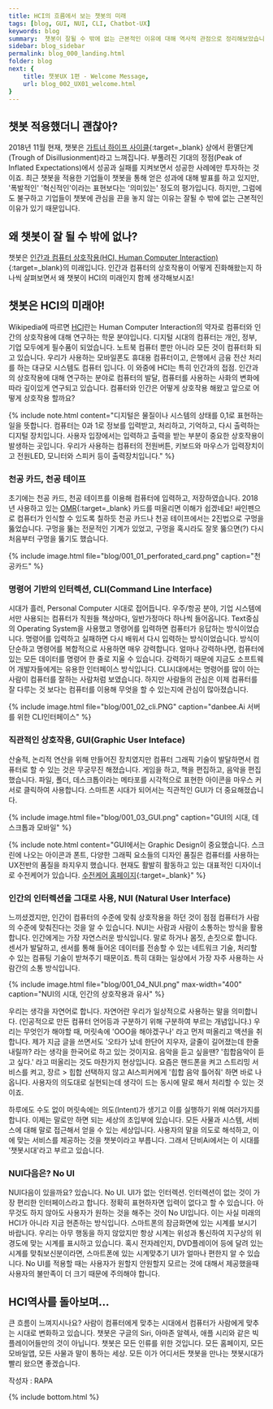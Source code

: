 ```yaml
---
title: HCI의 흐름에서 보는 챗봇의 미래
tags: [blog, GUI, NUI, CLI, Chatbot-UX]
keywords: blog
summary:  챗봇이 잘될 수 밖에 없는 근본적인 이유에 대해 역사적 관점으로 정리해보았습니다.
sidebar: blog_sidebar
permalink: blog_000_landing.html
folder: blog
next: {
    title: 챗봇UX 1편 - Welcome Message,
    url: blog_002_UX01_welcome.html
}
---
```


## 챗봇 적용했더니 괜찮아?
2018년 11월 현재, 챗봇은 [가트너 하이프 사이클](https://ko.wikipedia.org/wiki/하이프_사이클){:target=_blank} 상에서 환멸단계(Trough of Disillusionment)라고 느껴집니다. 부풀려진 기대의 정점(Peak of Inflated Expectations)에서 성공과 실패를 지켜보면서 성공한 사례에만 투자하는 것이죠. 최근 챗봇을 적용한 기업들이 챗봇을 통해 얻은 성과에 대해 발표를 하고 있지만, '폭발적인' '혁신적인'이라는 표현보다는 '의미있는' 정도의 평가입니다. 하지만, 그럼에도 불구하고 기업들이 챗봇에 관심을 끈을 놓지 않는 이유는 잘될 수 밖에 없는 근본적인 이유가 있기 때문입니다.


## 왜 챗봇이 잘 될 수 밖에 없나? 

챗봇은 [인간과 컴퓨터 상호작용(HCI, Human Computer Interaction)](https://ko.wikipedia.org/wiki/인간-컴퓨터_상호작용){:target=_blank}의 미래입니다.
인간과 컴퓨터의 상호작용이 어떻게 진화해왔는지 하나씩 살펴보면서 왜 챗봇이 HCI의 미래인지 함께 생각해보시죠!

## 챗봇은 HCI의 미래야!

Wikipedia에 따르면 [HCI](https://ko.wikipedia.org/wiki/인간-컴퓨터_상호작용)란는 Human Computer Interaction의 약자로 컴퓨터와 인간의 상호작용에 대해 연구하는 학문 분야입니다. 
디지털 시대의 컴퓨터는 개인, 정부, 기업 모두에게 필수품이 되었습니다. 노트북 컴퓨터 뿐만 아니라 모든 것이 컴퓨터화 되고 있습니다. 우리가 사용하는 모바일폰도 휴대용 컴퓨터이고, 은행에서 금융 전산 처리를 하는 대규모 시스템도 컴퓨터 입니다. 이 와중에 HCI는 특히 인간과의 접점. 인간과의 상호작용에 대해 연구하는 분야로 컴퓨터의 발달, 컴퓨터를 사용하는 사화의 변화에 따라 깊이있게 연구되고 있습니다. 
컴퓨터와 인간은 어떻게 상호작용 해왔고 앞으로 어떻게 상호작용 할까요?

{% include note.html content="디지털은 물질이나 시스템의 상태를 0,1로 표현하는 일을 뜻합니다. 컴퓨터는 0과 1로 정보를 입력받고, 처리하고, 기억하고, 다시 출력하는 디지털 장치입니다. 사용자 입장에서는 입력하고 출력을 받는 부분이 중요한 상호작용이 발생하는 곳입니다. 우리가 사용하는 컴퓨터의 전원버튼, 키보드와 마우스가 입력장치이고 전원LED, 모니터와 스피커 등이 출력장치입니다." %}

### 천공 카드, 천공 테이프

초기에는 천공 카드, 천공 테이프를 이용해 컴퓨터에 입력하고, 저장하였습니다. 2018년 사용하고 있는 [OMR](https://ko.wikipedia.org/wiki/광학_마크_인식){:target=_blank} 카드를 떠올리면 이해가 쉽겠네요! 싸인펜으로 컴퓨터가 인식할 수 있도록 칠하듯 천공 카드나 천공 테이프에서는 2진법으로 구멍을 뚫었습니다. 구멍을 뚫는 
전문적인 기계가 있었고, 구멍을 혹시라도 잘못 뚫으면(?) 다시 처음부터 구멍을 뚫기도 했습니다.

{% include image.html file="blog/001_01_perforated_card.png"  caption="천공카드" %}

### 명령어 기반의 인터렉션, CLI(Command Line Interface)

시대가 흘러, Personal Computer 시대로 접어듭니다. 우주/항공 분야, 기업 시스템에서만 사용되는 컴퓨터가 직원들 책상마다, 일반가정마다 하나씩 들어옵니다. Text중심의 Operating System을 사용했고 명령어를 입력하면 컴퓨터가 응답하는 방식이었습니다. 명령어를 입력하고 실패하면 다시 배워서 다시 입력하는 방식이었습니다. 방식이 단순하고 명령어를 복합적으로 사용하면 매우 강력합니다. 얼마나 강력하나면, 컴퓨터에 있는 모든 데이터를 명령어 한 줄로 지울 수 있습니다. 강력하기 때문에 지금도 소프트웨어 개발자들에게는 유용한 인터페이스 방식입니다. CLI시대에서는 명령어를 많이 아는 사람이 컴퓨터를 잘하는 사람처럼 보였습니다. 하지만 사람들의 관심은 이제 컴퓨터를 잘 다루는 것 보다는 컴퓨터를 이용해 무엇을 할 수 있는지에 관심이 많아졌습니다.

{% include image.html file="blog/001_02_cli.PNG"  caption="danbee.Ai 서버를 위한 CLI인터페이스" %}

### 직관적인 상호작용, GUI(Graphic User Inteface)

 산술적, 논리적 연산을 위해 만들어진 장치였지만 컴퓨터 그래픽 기술이 발달하면서 컴퓨터로 할 수 있는 것은 무궁무진 해졌습니다. 게임을 하고, 책을 편집하고, 음악을 편집했습니다. 파일, 폴더, 데스크톱이라는 메타포를 시각적으로 표현한 아이콘을 마우스 커서로 클릭하여 사용합니다. 스마트폰 시대가 되어서는 직관적인 GUI가 더 중요해졌습니다.

{% include image.html file="blog/001_03_GUI.png"  caption="GUI의 시대, 데스크톱과 모바일" %}

{% include note.html content="GUI에서는 Graphic Design이 중요했습니다. 스크린에 나오는 아이콘과 폰트, 다양한 그래픽 요소들의 디자인 품질은 컴퓨터를 사용하는 UX전반의 품질을 좌지우지 했습니다. 현재도 활발히 활동하고 있는 대표적인 디자이너로 수전케어가 있습니다. [수전케어 홈페이지](http://kare.com/portfolio/){:target=_blank}" %}

### 인간의 인터렉션을 그대로 사용, NUI (Natural User Interface)

 느끼셨겠지만, 인간이 컴퓨터의 수준에 맞춰 상호작용을 하던 것이 점점 컴퓨터가 사람의 수준에 맞춰진다는 것을 알 수 있습니다. NUI는 사람과 사람이 소통하는 방식을 활용합니다. 인간에게는 가장 자연스러운 방식입니다. 말로 하거나 몸짓, 손짓으로 합니다. 센서가 발달하고, 센서를 통해 들어온 데이터를 전송할 수 있는 네트워크 기술, 처리할 수 있는 컴퓨팅 기술이 받쳐주기 때문이죠. 특히 대화는 일상에서 가장 자주 사용하는 사람간의 소통 방식입니다. 
 
 
 {% include image.html file="blog/001_04_NUI.png" max-width="400" caption="NUI의 시대, 인간의 상호작용과 유사" %}


 우리는 생각을 자연어로 합니다. 자연어란 우리가 일상적으로 사용하는 말을 의미합니다. (인공적으로 만든 컴퓨터 언어등과 구분하기 위해 구분하여 부르는 개념입니다.) 우리는 무엇인가 해야할 때, 머릿속에 'OOO을 해야겠구나' 라고 먼저 떠올리고 액션을 취합니다. 제가 지금 글을 쓰면서도 '오타가 났네 한단어 지우자, 글줄이 길어졌는데 한줄 내릴까? 라는 생각을 한국어로 하고 있는 것이지요. 음악을 듣고 싶을땐? '힙합음악이 듣고 싶다.' 라고 떠올리는 것도 마찬가지 현상입니다. 요즘은 핸드폰을 켜고 스트리밍 서비스를 켜고, 장르 > 힙합 선택하지 않고 AI스피커에게 '힙합 음악 틀어줘' 하면 바로 나옵니다. 사용자의 의도대로 실현되는데 생각이 드는 동시에 말로 해서 처리할 수 있는 것이죠.

 하루에도 수도 없이 머릿속에는 의도(Intent)가 생기고 이를 실행하기 위해 여러가지를 합니다. 이제는 말로만 하면 되는 세상의 초입부에 있습니다. 모든 사물과 시스템, 서비스에 대해 말로 접근해서 얻을 수 있는 세상입니다. 사용자의 말을 의도로 해석하고, 이에 맞는 서비스를 제공하는 것을 챗봇이라고 부릅니다. 그래서 단비Ai에서는 이 시대를 '챗봇시대'라고 부르고 있습니다. 

### NUI다음은? No UI

NUI다음이 있을까요? 있습니다. No UI. UI가 없는 인터렉션. 인터렉션이 없는 것이 가장 편리한 인터페이스라고 합니다. 정확히 표현하자면 입력이 없다고 할 수 있습니다. 아무것도 하지 않아도 사용자가 원하는 것을 해주는 것이 No UI입니다. 이는 사실 미래의 HCI가 아니라 지금 현존하는 방식입니다. 스마트폰의 잠금화면에 있는 시계를 보시기 바랍니다. 우리는 아무 행동을 하지 않았지만 항상 시계는 위성과 통신하여 지구상의 위경도에 맞는 시계를 표시하고 있습니다. 혹시 전자레인지, DVD플레이어 등에 달려 있는 시계를 맞춰보신분이라면, 스마트폰에 있는 시계맞추기 UI가 얼마나 편한지 알 수 있습니다. No UI를 적용할 때는 사용자가 원할지 안원할지 모르는 것에 대해서 제공했을때 사용자의 불만족이 더 크기 때문에 주의해야 합니다. 

## HCI역사를 돌아보며...

큰 흐름이 느껴지시나요? 사람이 컴퓨터에게 맞추는 시대에서 컴퓨터가 사람에게 맞추는 시대로 변화하고 있습니다. 
챗봇은 구글의 Siri, 아마존 알렉사, 애플 시리와 같은 빅플레이어들만의 것이 아닙니다. 챗봇은 모든 인류를 위한 것입니다.
모든 홈페이지, 모든 모바일앱, 모든 사물과 말이 통하는 세상. 모든 이가 어디서든 챗봇을 만나는 챗봇시대가 빨리 왔으면 좋겠습니다.


작성자 : RAPA

{% include bottom.html %}
